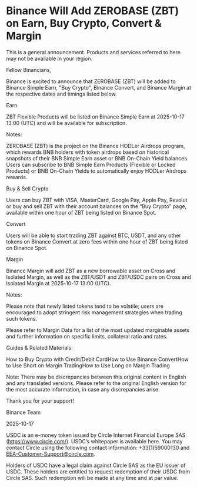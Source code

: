 # Binance Will Add ZEROBASE (ZBT) on Earn, Buy Crypto, Convert & Margin

This is a general announcement. Products and services referred to here may not be available in your region. 

Fellow Binancians,

Binance is excited to announce that ZEROBASE (ZBT) will be added to Binance Simple Earn, "Buy Crypto", Binance Convert, and Binance Margin at the respective dates and timings listed below.

Earn

ZBT Flexible Products will be listed on Binance Simple Earn at 2025-10-17 13:00 (UTC) and will be available for subscription.

Notes:

ZEROBASE (ZBT) is the project on the Binance HODLer Airdrops program, which rewards BNB holders with token airdrops based on historical snapshots of their BNB Simple Earn asset or BNB On-Chain Yield balances. Users can subscribe to BNB Simple Earn Products (Flexible or Locked Products) or BNB On-Chain Yields to automatically enjoy HODLer Airdrops rewards.

Buy & Sell Crypto

Users can buy ZBT with VISA, MasterCard, Google Pay, Apple Pay, Revolut or buy and sell ZBT with their account balances on the “Buy Crypto” page, available within one hour of ZBT being listed on Binance Spot. 

Convert

Users will be able to start trading ZBT against BTC, USDT, and any other tokens on Binance Convert at zero fees within one hour of ZBT being listed on Binance Spot. 

Margin

Binance Margin will add ZBT as a new borrowable asset on Cross and Isolated Margin, as well as the ZBT/USDT and ZBT/USDC pairs on Cross and Isolated Margin at 2025-10-17 13:00 (UTC).

Notes: 

Please note that newly listed tokens tend to be volatile; users are encouraged to adopt stringent risk management strategies when trading such tokens.

Please refer to Margin Data for a list of the most updated marginable assets and further information on specific limits, collateral ratio and rates.

Guides & Related Materials:

How to Buy Crypto with Credit/Debit CardHow to Use Binance ConvertHow to Use Short on Margin TradingHow to Use Long on Margin Trading

Note: There may be discrepancies between this original content in English and any translated versions. Please refer to the original English version for the most accurate information, in case any discrepancies arise.

Thank you for your support!

Binance Team

2025-10-17

USDC is an e-money token issued by Circle Internet Financial Europe SAS (https://www.circle.com/). USDC’s whitepaper is available here. You may contact Circle using the following contact information: +33(1)59000130 and EEA-Customer-Support@circle.com. 

Holders of USDC have a legal claim against Circle SAS as the EU issuer of USDC. These holders are entitled to request redemption of their USDC from Circle SAS. Such redemption will be made at any time and at par value.